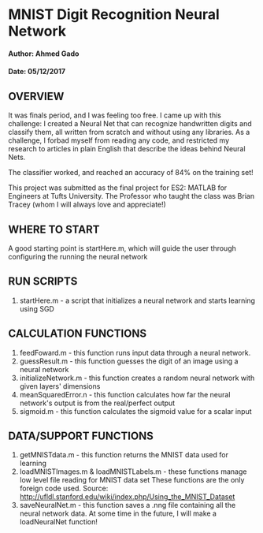 
# MNIST Digit Recognition Neural Network
#### Author: Ahmed Gado
#### Date: 05/12/2017

## OVERVIEW
It was finals period, and I was feeling too free. I came up with this challenge:
I created a Neural Net that can recognize handwritten digits and classify them, all written from scratch and without using any libraries. As a challenge, I forbad myself from reading any code, and restricted my research to articles in plain English that describe the ideas behind Neural Nets.

The classifier worked, and reached an accuracy of 84% on the training set! 

This project was submitted as the final project for ES2: MATLAB for Engineers at Tufts University. The Professor who taught the class was Brian Tracey (whom I will always love and appreciate!)

## WHERE TO START

A good starting point is startHere.m, which will guide the user through configuring the running the neural network


## RUN SCRIPTS

1) startHere.m - a script that initializes a neural network and starts learning using SGD


## CALCULATION FUNCTIONS

1) feedFoward.m - this function runs input data through a neural network.
2) guessResult.m - this function guesses the digit of an image using a neural network
3) initializeNetwork.m - this function creates a random neural network with given layers' dimensions
4) meanSquaredError.n - this function calculates how far the neural network's output is from the real/perfect output
5) sigmoid.m - this function calculates the sigmoid value for a scalar input


## DATA/SUPPORT FUNCTIONS

1) getMNISTdata.m - this function returns the MNIST data used for learning
2) loadMNISTImages.m & loadMNISTLabels.m - these functions manage low level file reading for MNIST data set
         These functions are the only foreign code used. Source: http://ufldl.stanford.edu/wiki/index.php/Using_the_MNIST_Dataset
3) saveNeuralNet.m - this function saves a .nng file containing all the neural network data. At some time in the future, I will make a loadNeuralNet function!
